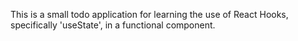 This is a small todo application for learning the use of React Hooks, specifically 'useState', in a functional component.
